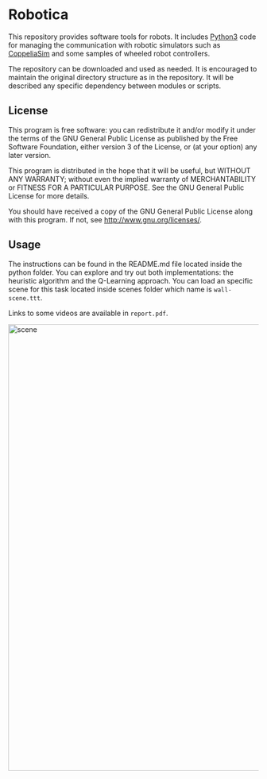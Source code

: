 # Robotica

This repository provides software tools for robots.  It includes [Python3](https://www.python.org/) code for managing the communication with robotic simulators such as [CoppeliaSim](https://www.coppeliarobotics.com/) and some samples of wheeled robot controllers.

The repository can be downloaded and used as needed.  It is encouraged to maintain the original directory structure as in the repository.  It will be described any specific dependency between modules or scripts.

## License

This program is free software: you can redistribute it and/or modify it under the terms of the GNU General Public License as published by the Free Software Foundation, either version 3 of the License, or (at your option) any later version.

This program is distributed in the hope that it will be useful, but WITHOUT ANY WARRANTY; without even the implied warranty of MERCHANTABILITY or FITNESS FOR A PARTICULAR PURPOSE.  See the GNU General Public License for more details.

You should have received a copy of the GNU General Public License along with this program.  If not, see <http://www.gnu.org/licenses/>.

## Usage
The instructions can be found in the README.md file located inside the python folder. You can explore and try out both implementations: the heuristic algorithm and the Q-Learning approach. You can load an specific scene for this task located inside scenes folder which name is ``wall-scene.ttt``.

Links to some videos are available in ``report.pdf``.

<img width="900" alt="scene" src="https://github.com/javipzv/wall-following-problem/assets/90279135/3e9ae36e-362f-4eb6-96a2-b0d46e1abce0">
